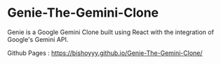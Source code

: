 # Genie-The-Gemini-Clone
Genie is a Google Gemini Clone built using React with the integration of Google's Gemini API.

Github Pages : https://bishoyyy.github.io/Genie-The-Gemini-Clone/
